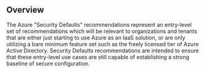 ## Overview

The Azure "Security Defaults" recommendations represent an entry-level set of recommendations which will be relevant to organizations and tenants that are either just starting to use Azure as an IaaS solution, or are only utilizing a bare minimum feature set such as the freely licensed tier of Azure Active Directory. Security Defaults recommendations are intended to ensure that these entry-level use cases are still capable of establishing a strong baseline of secure configuration.